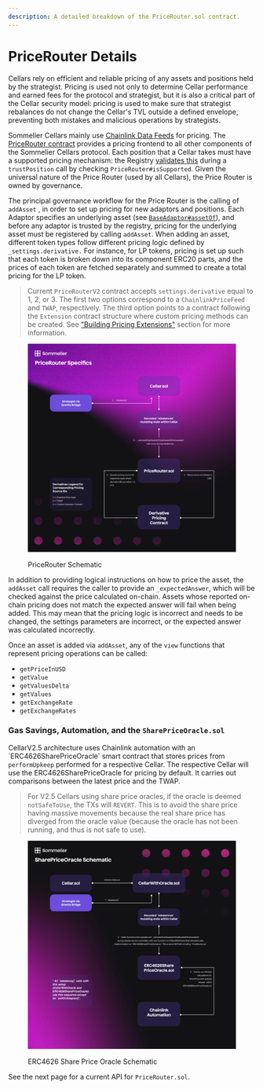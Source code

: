 ```yaml
---
description: A detailed breakdown of the PriceRouter.sol contract.
---
```


# PriceRouter Details

Cellars rely on efficient and reliable pricing of any assets and positions held by the strategist. Pricing is used not only to determine Cellar performance and earned fees for the protocol and strategist, but it is also a critical part of the Cellar security model: pricing is used to make sure that strategist rebalances do not change the Cellar's TVL outside a defined envelope, preventing both mistakes and malicious operations by strategists.

Sommelier Cellars mainly use [Chainlink Data Feeds](https://chain.link/data-feeds) for pricing. The [PriceRouter contract](https://github.com/PeggyJV/cellar-contracts/blob/main/src/modules/price-router/PriceRouter.sol) provides a pricing frontend to all other components of the Sommelier Cellars protocol. Each position that a Cellar takes must have a supported pricing mechanism: the Registry [validates this](https://github.com/PeggyJV/cellar-contracts/blob/c8d427c013013ba4fd7e8ea7fd25dbdea3d65efd/src/Registry.sol#LL446C26-L446C26) during a `trustPosition` call by checking `PriceRouter#isSupported`. Given the universal nature of the Price Router (used by all Cellars), the Price Router is owned by governance.

The principal governance workflow for the Price Router is the calling of `addAsset` , in order to set up pricing for new adaptors and positions. Each Adaptor specifies an underlying asset (see [`BaseAdaptor#assetOf`](https://github.com/PeggyJV/cellar-contracts/blob/51a3f88a497d32f79290b803498128c0e8184b2b/src/modules/adaptors/BaseAdaptor.sol#L139)), and before any adaptor is trusted by the registry, pricing for the underlying asset must be registered by calling `addAsset`. When adding an asset, different token types follow different pricing logic defined by `_settings.derivative.` For instance, for LP tokens, pricing is set up such that each token is broken down into its component ERC20 parts, and the prices of each token are fetched separately and summed to create a total pricing for the LP token.

> Current `PriceRouterV2` contract accepts `settings.derivative` equal to 1, 2, or 3. The first two options correspond to a `ChainlinkPriceFeed` and `TWAP`, respectively. The third option points to a contract following the `Extension` contract structure where custom pricing methods can be created. See ["Building Pricing Extensions"](../../external-protocol-integration/building-pricing-extensions.md) section for more information.

<figure><img src="../../../.gitbook/assets/PriceRouter Specifics.jpg" alt=""><figcaption><p>PriceRouter Schematic</p></figcaption></figure>

In addition to providing logical instructions on how to price the asset, the `addAsset` call requires the caller to provide an `_expectedAnswer`, which will be checked against the price calculated on-chain. Assets whose reported on-chain pricing does not match the expected answer will fail when being added. This may mean that the pricing logic is incorrect and needs to be changed, the settings parameters are incorrect, or the expected answer was calculated incorrectly.

Once an asset is added via `addAsset`, any of the `view` functions that represent pricing operations can be called:

* `getPriceInUSD`
* `getValue`
* `getValuesDelta`
* `getValues`
* `getExchangeRate`
* `getExchangeRates`

### Gas Savings, Automation, and the `SharePriceOracle.sol`

CellarV2.5 architecture uses Chainlink automation with an \`ERC4626SharePriceOracle\` smart contract that stores prices from `performUpkeep` performed for a respective Cellar. The respective Cellar will use the ERC4626SharePriceOracle for pricing by default. It carries out comparisons between the latest price and the TWAP.

> For V2.5 Cellars using share price oracles, if the oracle is deemed `notSafeToUse`, the TXs will `REVERT`. This is to avoid the share price having massive movements because the real share price has diverged from the oracle value (because the oracle has not been running, and thus is not safe to use).

<figure><img src="../../../.gitbook/assets/SharePriceOracle Schematic.jpg" alt=""><figcaption><p>ERC4626 Share Price Oracle Schematic</p></figcaption></figure>

See the next page for a current API for `PriceRouter.sol`.
